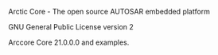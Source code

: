 Arctic Core - The open source AUTOSAR embedded platform


GNU General Public License version 2

Arccore Core 21.0.0.0 and examples.
